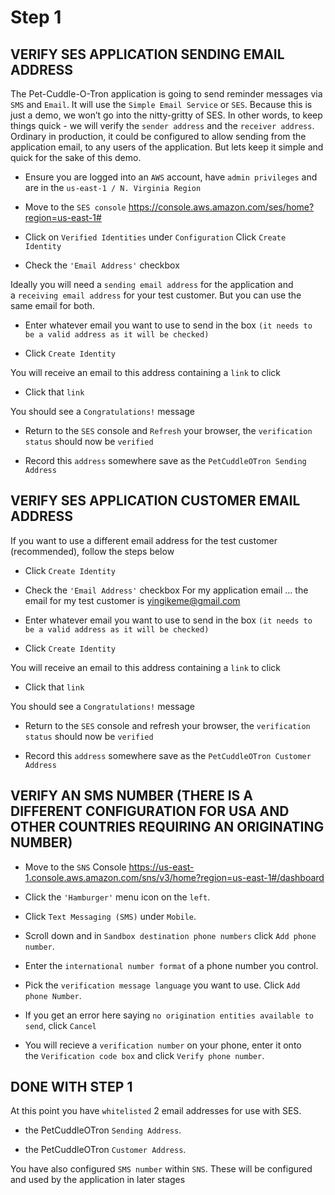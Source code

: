 # Step 1

## VERIFY SES APPLICATION SENDING EMAIL ADDRESS


The Pet-Cuddle-O-Tron application is going to send reminder messages via `SMS` and `Email`. It will use the `Simple Email Service` or `SES`. Because this is just a demo, we won’t go into the nitty-gritty of SES. In other words, to keep things quick - we will verify the `sender address` and the `receiver address`. Ordinary in production, it could be configured to allow sending from the application email, to any users of the application. But lets keep it simple and quick for the sake of this demo.

- Ensure you are logged into an `AWS` account, have `admin privileges` and are in the `us-east-1 / N. Virginia Region`

- Move to the `SES console` https://console.aws.amazon.com/ses/home?region=us-east-1#

- Click on `Verified Identities` under `Configuration` Click `Create Identity`

- Check the `'Email Address'` checkbox


Ideally you will need a `sending email address` for the application and a `receiving email address` for your test customer. But you can use the same email for both.

- Enter whatever email you want to use to send in the box `(it needs to be a valid address as it will be checked)`

- Click `Create Identity`


You will receive an email to this address containing a `link` to click

- Click that `link`


You should see a `Congratulations!` message

- Return to the `SES` console and `Refresh` your browser, the `verification status` should now be `verified`

- Record this `address` somewhere save as the `PetCuddleOTron Sending Address`


## VERIFY SES APPLICATION CUSTOMER EMAIL ADDRESS

If you want to use a different email address for the test customer (recommended), follow the steps below

- Click `Create Identity`

- Check the `'Email Address'` checkbox For my application email ... the email for my test customer is <yingikeme@gmail.com>

- Enter whatever email you want to use to send in the box `(it needs to be a valid address as it will be checked)`

- Click `Create Identity`

You will receive an email to this address containing a `link` to click

- Click that `link`

You should see a `Congratulations!` message

- Return to the `SES` console and refresh your browser, the `verification status` should now be `verified`

- Record this `address` somewhere save as the `PetCuddleOTron Customer Address`


## VERIFY AN SMS NUMBER (THERE IS A DIFFERENT CONFIGURATION FOR USA AND OTHER COUNTRIES REQUIRING AN ORIGINATING NUMBER)

- Move to the `SNS` Console https://us-east-1.console.aws.amazon.com/sns/v3/home?region=us-east-1#/dashboard

- Click the `'Hamburger'` menu icon on the `left`.

- Click `Text Messaging (SMS)` under `Mobile`.

- Scroll down and in `Sandbox destination phone numbers` click `Add phone number`.

- Enter the `international number format` of a phone number you control.

- Pick the `verification message language` you want to use. Click `Add phone Number`.

- If you get an error here saying `no origination entities available to send`, click `Cancel`

- You will recieve a `verification number` on your phone, enter it onto the `Verification code box` and click `Verify phone number`.


## DONE WITH STEP 1

At this point you have `whitelisted` 2 email addresses for use with SES.

* the PetCuddleOTron `Sending Address`.

* the PetCuddleOTron `Customer Address`.

You have also configured `SMS number` within `SNS`. These will be configured and used by the application in later stages


